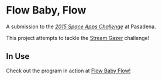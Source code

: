 # Flow Baby, Flow
A submission to the *[2015 Space Apps Challenge](https://2015.spaceappschallenge.org/)* at Pasadena.

This project attempts to tackle the [Stream Gazer](https://2015.spaceappschallenge.org/challenge/stream-gazer/) challenge!

## In Use
Check out the program in action at [Flow Baby Flow!](http://flowbabyflow.space)